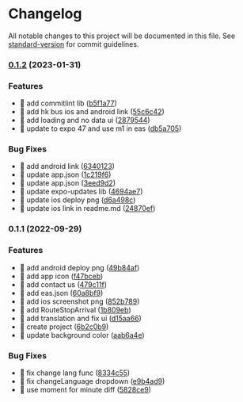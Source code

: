 # Changelog

All notable changes to this project will be documented in this file. See [standard-version](https://github.com/conventional-changelog/standard-version) for commit guidelines.

### [0.1.2](https://github.com/yeukfei02/hongkong-minibus-arrival-app/compare/v0.1.1...v0.1.2) (2023-01-31)


### Features

* 🎸 add commitlint lib ([b5f1a77](https://github.com/yeukfei02/hongkong-minibus-arrival-app/commit/b5f1a77ba9440896e374ca0f25a69cd941abe80d))
* 🎸 add hk bus ios and android link ([55c6c42](https://github.com/yeukfei02/hongkong-minibus-arrival-app/commit/55c6c42079769fb5efd8eaa3b53fd82f905074d2))
* 🎸 add loading and no data ui ([2879544](https://github.com/yeukfei02/hongkong-minibus-arrival-app/commit/287954478fca001f57956d5f270331b76276a45d))
* 🎸 update to expo 47 and use m1 in eas ([db5a705](https://github.com/yeukfei02/hongkong-minibus-arrival-app/commit/db5a7053cca107de9d324aacdfcd84d3063148f0))


### Bug Fixes

* 🐛 add android link ([6340123](https://github.com/yeukfei02/hongkong-minibus-arrival-app/commit/6340123f06ce0ed09f27e6c791ecd03cd4bd106b))
* 🐛 update app.json ([1c219f6](https://github.com/yeukfei02/hongkong-minibus-arrival-app/commit/1c219f6597c690f666fda23ac5834ad94ac8ec5d))
* 🐛 update app.json ([3eed9d2](https://github.com/yeukfei02/hongkong-minibus-arrival-app/commit/3eed9d2a3fc499cb9c4d314f632ab76b0f6a2d4e))
* 🐛 update expo-updates lib ([4694ae7](https://github.com/yeukfei02/hongkong-minibus-arrival-app/commit/4694ae7ede6f11e6ed5d6d8615febbed78d0d148))
* 🐛 update ios deploy png ([d6a498c](https://github.com/yeukfei02/hongkong-minibus-arrival-app/commit/d6a498c0e28ad53b4ba7987cf24ab937bb3b0257))
* 🐛 update ios link in readme.md ([24870ef](https://github.com/yeukfei02/hongkong-minibus-arrival-app/commit/24870ef43e61a1f7931aabe5aa4e67d039f7868c))

### 0.1.1 (2022-09-29)


### Features

* 🎸 add android deploy png ([49b84af](https://github.com/yeukfei02/hongkong-minibus-arrival-app/commit/49b84af5258cfe1cc052a5cee60736f52d798cbd))
* 🎸 add app icon ([f47bceb](https://github.com/yeukfei02/hongkong-minibus-arrival-app/commit/f47bcebcf0701d8d495781989bee4e4f99856422))
* 🎸 add contact us ([479c11f](https://github.com/yeukfei02/hongkong-minibus-arrival-app/commit/479c11f5862cbcb01990bb86a0f3cc13f1dad7dc))
* 🎸 add eas.json ([60a8bf9](https://github.com/yeukfei02/hongkong-minibus-arrival-app/commit/60a8bf95bb2e8649746aee85ac611322a72edb7b))
* 🎸 add ios screenshot png ([852b789](https://github.com/yeukfei02/hongkong-minibus-arrival-app/commit/852b7898ba03d2cb79d66cebc139b5c7b9f29bcd))
* 🎸 add RouteStopArrival ([1b809eb](https://github.com/yeukfei02/hongkong-minibus-arrival-app/commit/1b809ebbd47dd58540eccbb6a1fc8ac0839a7577))
* 🎸 add translation and fix ui ([d15aa66](https://github.com/yeukfei02/hongkong-minibus-arrival-app/commit/d15aa661f7e61384965347fa148fbfda66d18474))
* 🎸 create project ([6b2c0b9](https://github.com/yeukfei02/hongkong-minibus-arrival-app/commit/6b2c0b9b7fe68bf5614ccc0fbc9b0958035d5dd5))
* 🎸 update background color ([aab6a4e](https://github.com/yeukfei02/hongkong-minibus-arrival-app/commit/aab6a4e01a133abc22525f4a16e284ac11a79677))


### Bug Fixes

* 🐛 fix change lang func ([8334c55](https://github.com/yeukfei02/hongkong-minibus-arrival-app/commit/8334c555efe2dec718cafdafba953e9b4ab60f97))
* 🐛 fix changeLanguage dropdown ([e9b4ad9](https://github.com/yeukfei02/hongkong-minibus-arrival-app/commit/e9b4ad94c8bcf2c76abfaf3513e44cfa4e7b948b))
* 🐛 use moment for minute diff ([5828ce9](https://github.com/yeukfei02/hongkong-minibus-arrival-app/commit/5828ce9df368c18684e62bb72f40820422293d08))
